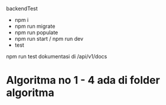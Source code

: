 backendTest

- npm i
- npm run migrate
- npm run populate
- npm run start / npm run dev
- test

npm run test
dokumentasi di /api/v1/docs


# Algoritma no 1 - 4 ada di folder algoritma